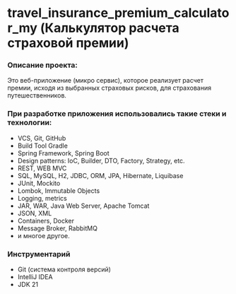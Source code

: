 # travel_insurance_premium_calculator_my (Калькулятор расчета страховой премии)

### Описание проекта:
Это веб-приложение (микро сервис), которое реализует расчет премии, исходя из выбранных страховых рисков, для страхования путешественников.

### При разработке приложения использовались такие стеки и технологии:
- VCS, Git, GitHub
- Build Tool Gradle
- Spring Framework, Spring Boot
- Design patterns: IoC, Builder, DTO, Factory, Strategy, etc.
- REST, WEB MVC
- SQL, MySQL, H2, JDBC, ORM, JPA, Hibernate, Liquibase
- JUnit, Mockito
- Lombok, Immutable Objects
- Logging, metrics
- JAR, WAR, Java Web Server, Apache Tomcat
- JSON, XML
- Containers, Docker
- Message Broker, RabbitMQ
- и многое другое.

### Инструментарий

- Git (система контроля версий)
- IntelliJ IDEA
- JDK 21